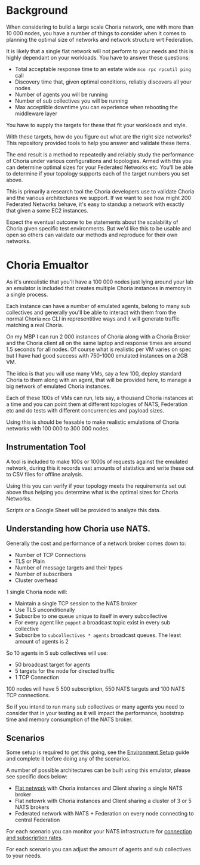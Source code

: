 # Background

When considering to build a large scale Choria network, one with more than 10 000 nodes, you have a number of things to consider when it comes to planning the optimal size of networks and network structure wrt Federation.

It is likely that a single flat network will not perform to your needs and this is highly dependant on your workloads.  You have to answer these questions:

  * Total acceptable response time to an estate wide `mco rpc rpcutil ping` call
  * Discovery time that, given optimal conditions, reliably discovers all your nodes
  * Number of agents you will be running
  * Number of sub collectives you will be running
  * Max acceptible downtime you can experience when rebooting the middleware layer

You have to supply the targets for these that fit your workloads and style.

With these targets, how do you figure out what are the right size networks? This repository provided tools to help you answer and validate these items.

The end result is a method to repeatedly and reliably study the performance of Choria under various configurations and topologies.  Armed with this you can determine optimal sizes for your Federated Networks etc. You'll be able to determine if your topology supports each of the target numbers you set above.

This is primarily a research tool the Choria developers use to validate Choria and the various architectures we support.  If we want to see how might 200 Federated Networks behave, it's easy to standup a network with exactly that given a some EC2 instances.

Expect the eventual outcome to be statements about the scalability of Choria given specific test environments.  But we'd like this to be usable and open so others can validate our methods and reproduce for their own networks.

# Choria Emualtor
As it's unrealistic that you'll have a 100 000 nodes just lying around your lab an emulator is included that creates multiple Choria instances in memory in a single process.

Each instance can have a number of emulated agents, belong to many sub collectives and generally you'll be able to interact with them from the normal Choria `mco` CLI in representitive ways and it will generate traffic matching a real Choria.

On my MBP I can run 2 000 instances of Choria along with a Choria Broker and the Choria client all on the same laptop and response times are around 1.5 seconds for all nodes. Of course what is realistic per VM varies on spec but I have had good success with 750-1000 emulated instances on a 2GB VM.

The idea is that you will use many VMs, say a few 100, deploy standard Choria to them along with an agent, that will be provided here, to manage a big network of emulated Choria instances.

Each of these 100s of VMs can run, lets say, a thousand Choria instances at a time and you can point them at different topologies of NATS, Federation etc and do tests with different concurrencies and payload sizes.

Using this is should be feasable to make realistic emulations of Choria networks with 100 000 to 300 000 nodes.

## Instrumentation Tool

A tool is included to make 100s or 1000s of requests against the emulated network, during this it records vast
amounts of statistics and write these out to CSV files for offline analysis.

Using this you can verify if your topology meets the requirements set out above thus helping you determine what is the optimal sizes for Choria Networks.

Scripts or a Google Sheet will be provided to analyze this data.

## Understanding how Choria use NATS.

Generally the cost and performance of a network broker comes down to:

  * Number of TCP Connections
  * TLS or Plain
  * Number of message targets and their types
  * Number of subscribers
  * Cluster overhead

1 single Choria node will:

  * Maintain a single TCP session to the NATS broker
  * Use TLS unconditionally
  * Subscribe to one queue unique to itself in every subcollective
  * For every agent like `puppet` a broadcast topic exist in every sub collective
  * Subscribe to `subcollectives * agents` broadcast queues. The least amount of agents is 2

So 10 agents in 5 sub collectives will use:

   * 50 broadcast target for agents
   * 5 targets for the node for directed traffic
   * 1 TCP Connection

100 nodes will have 5 500 subscription, 550 NATS targets and 100 NATS TCP connections.

So if you intend to run many sub collectives or many agents you need to consider that in your testing as it will impact the performance, bootstrap time and memory consumption of the NATS broker.

## Scenarios

Some setup is required to get this going, see the [Environment Setup](docs/PREPARE.md) guide and complete it before doing any of the scenarios.

A number of possible architectures can be built using this emulator, please see specific docs below:

  * [Flat network](docs/SCENARIO-FLAT.md) with Choria instances and Client sharing a single NATS broker
  * Flat netowrk with Choria instances and Client sharing a cluster of 3 or 5 NATS brokers
  * Federated network with NATS + Federation on every node connecting to central Federation

For each scenario you can monitor your NATS infrastructure for [connection and subscription rates](docs/NATS.md).

For each scenario you can adjust the amount of agents and sub collectives to your needs.
